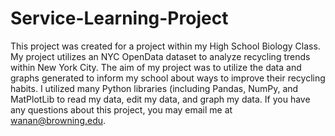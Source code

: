 # Service-Learning-Project

This project was created for a project within my High School Biology Class. My project utilizes an NYC OpenData dataset to analyze recycling trends within New York City. The aim of my project was to utilize the data and graphs generated to inform my school about ways to improve their recycling habits. I utilized many Python libraries (including Pandas, NumPy, and MatPlotLib to read my data, edit my data, and graph my data. If you have any questions about this project, you may email me at wanan@browning.edu. 
